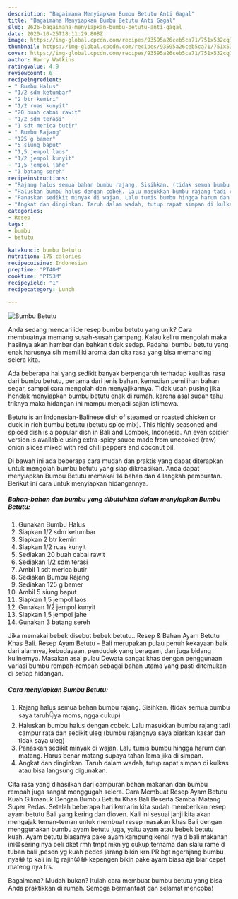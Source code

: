 ```yaml
---
description: "Bagaimana Menyiapkan Bumbu Betutu Anti Gagal"
title: "Bagaimana Menyiapkan Bumbu Betutu Anti Gagal"
slug: 2626-bagaimana-menyiapkan-bumbu-betutu-anti-gagal
date: 2020-10-25T18:11:29.808Z
image: https://img-global.cpcdn.com/recipes/93595a26ceb5ca71/751x532cq70/bumbu-betutu-foto-resep-utama.jpg
thumbnail: https://img-global.cpcdn.com/recipes/93595a26ceb5ca71/751x532cq70/bumbu-betutu-foto-resep-utama.jpg
cover: https://img-global.cpcdn.com/recipes/93595a26ceb5ca71/751x532cq70/bumbu-betutu-foto-resep-utama.jpg
author: Harry Watkins
ratingvalue: 4.9
reviewcount: 6
recipeingredient:
- " Bumbu Halus"
- "1/2 sdm ketumbar"
- "2 btr kemiri"
- "1/2 ruas kunyit"
- "20 buah cabai rawit"
- "1/2 sdm terasi"
- "1 sdt merica butir"
- " Bumbu Rajang"
- "125 g bamer"
- "5 siung baput"
- "1,5 jempol laos"
- "1/2 jempol kunyit"
- "1,5 jempol jahe"
- "3 batang sereh"
recipeinstructions:
- "Rajang halus semua bahan bumbu rajang. Sisihkan. (tidak semua bumbu saya taruh👇ya moms, ngga cukup)"
- "Haluskan bumbu halus dengan cobek. Lalu masukkan bumbu rajang tadi campur rata dan sedikit uleg (bumbu rajangnya saya biarkan kasar dan tidak saya uleg)"
- "Panaskan sedikit minyak di wajan. Lalu tumis bumbu hingga harum dan matang. Harus benar matang supaya tahan lama jika di simpan."
- "Angkat dan dinginkan. Taruh dalam wadah, tutup rapat simpan di kulkas atau bisa langsung digunakan."
categories:
- Resep
tags:
- bumbu
- betutu

katakunci: bumbu betutu 
nutrition: 175 calories
recipecuisine: Indonesian
preptime: "PT40M"
cooktime: "PT53M"
recipeyield: "1"
recipecategory: Lunch

---
```



![Bumbu Betutu](https://img-global.cpcdn.com/recipes/93595a26ceb5ca71/751x532cq70/bumbu-betutu-foto-resep-utama.jpg)

Anda sedang mencari ide resep bumbu betutu yang unik? Cara membuatnya memang susah-susah gampang. Kalau keliru mengolah maka hasilnya akan hambar dan bahkan tidak sedap. Padahal bumbu betutu yang enak harusnya sih memiliki aroma dan cita rasa yang bisa memancing selera kita.

Ada beberapa hal yang sedikit banyak berpengaruh terhadap kualitas rasa dari bumbu betutu, pertama dari jenis bahan, kemudian pemilihan bahan segar, sampai cara mengolah dan menyajikannya. Tidak usah pusing jika hendak menyiapkan bumbu betutu enak di rumah, karena asal sudah tahu triknya maka hidangan ini mampu menjadi sajian istimewa.

Betutu is an Indonesian-Balinese dish of steamed or roasted chicken or duck in rich bumbu betutu (betutu spice mix). This highly seasoned and spiced dish is a popular dish in Bali and Lombok, Indonesia. An even spicier version is available using extra-spicy sauce made from uncooked (raw) onion slices mixed with red chili peppers and coconut oil.


Di bawah ini ada beberapa cara mudah dan praktis yang dapat diterapkan untuk mengolah bumbu betutu yang siap dikreasikan. Anda dapat menyiapkan Bumbu Betutu memakai 14 bahan dan 4 langkah pembuatan. Berikut ini cara untuk menyiapkan hidangannya.

<!--inarticleads1-->

##### Bahan-bahan dan bumbu yang dibutuhkan dalam menyiapkan Bumbu Betutu:

1. Gunakan  Bumbu Halus
1. Siapkan 1/2 sdm ketumbar
1. Siapkan 2 btr kemiri
1. Siapkan 1/2 ruas kunyit
1. Sediakan 20 buah cabai rawit
1. Sediakan 1/2 sdm terasi
1. Ambil 1 sdt merica butir
1. Sediakan  Bumbu Rajang
1. Sediakan 125 g bamer
1. Ambil 5 siung baput
1. Siapkan 1,5 jempol laos
1. Gunakan 1/2 jempol kunyit
1. Siapkan 1,5 jempol jahe
1. Gunakan 3 batang sereh


Jika memakai bebek disebut bebek betutu.. Resep &amp; Bahan Ayam Betutu Khas Bali. Resep Ayam Betutu - Bali merupakan pulau penuh kekayaan baik dari alamnya, kebudayaan, penduduk yang beragam, dan juga bidang kulinernya. Masakan asal pulau Dewata sangat khas dengan penggunaan variasi bumbu rempah-rempah sebagai bahan utama yang pasti ditemukan di setiap hidangan. 

<!--inarticleads2-->

##### Cara menyiapkan Bumbu Betutu:

1. Rajang halus semua bahan bumbu rajang. Sisihkan. (tidak semua bumbu saya taruh👇ya moms, ngga cukup)
1. Haluskan bumbu halus dengan cobek. Lalu masukkan bumbu rajang tadi campur rata dan sedikit uleg (bumbu rajangnya saya biarkan kasar dan tidak saya uleg)
1. Panaskan sedikit minyak di wajan. Lalu tumis bumbu hingga harum dan matang. Harus benar matang supaya tahan lama jika di simpan.
1. Angkat dan dinginkan. Taruh dalam wadah, tutup rapat simpan di kulkas atau bisa langsung digunakan.


Cita rasa yang dihasilkan dari campuran bahan makanan dan bumbu rempah juga sangat menggugah selera. Cara Membuat Resep Ayam Betutu Kuah Gilimanuk Dengan Bumbu Betutu Khas Bali Beserta Sambal Matang Super Pedas. Setelah beberapa hari kemarin kita sudah memberikan resep ayam betutu Bali yang kering dan dioven. Kali ini sesuai janji kita akan mengajak teman-teman untuk membuat resep masakan khas Bali dengan menggunakan bumbu ayam betutu juga, yaitu ayam atau bebek betutu kuah. Ayam betutu biasanya pake ayam kampung kenal nya d bali makanan ini😁sering nya beli dket rmh tmpt mkn yg cukup ternama dan slalu rame d tuban bali ,pesen yg kuah pedes jarang bikin krn PR bgt ngerajang bumbu nya😁 tp kali ini lg rajin😜😂 kepengen bikin pake ayam biasa aja biar cepet mateng nya trs. 

Bagaimana? Mudah bukan? Itulah cara membuat bumbu betutu yang bisa Anda praktikkan di rumah. Semoga bermanfaat dan selamat mencoba!
